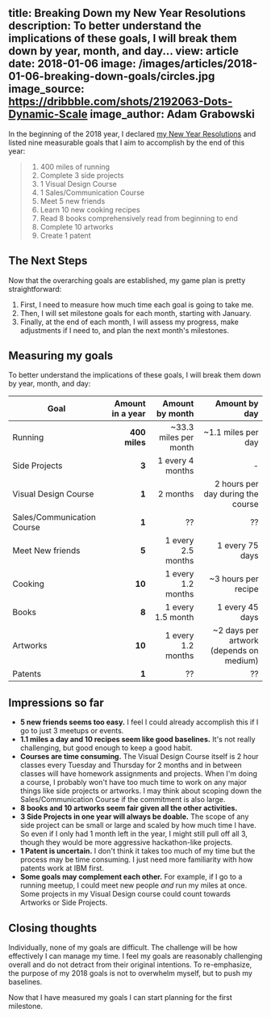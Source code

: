 title: Breaking Down my New Year Resolutions
description: To better understand the implications of these goals, I will break them
down by year, month, and day...
view: article
date: 2018-01-06
image: /images/articles/2018-01-06-breaking-down-goals/circles.jpg
image_source: https://dribbble.com/shots/2192063-Dots-Dynamic-Scale
image_author: Adam Grabowski
---

In the beginning of the 2018 year, I declared [my New Year Resolutions](http://www.jameszhang.io/articles/2018-01-01-new-years-resolution)
and listed nine measurable goals that I aim to accomplish by the end of this year:

> 1. 400 miles of running
> 1. Complete 3 side projects
> 1. 1 Visual Design Course
> 1. 1 Sales/Communication Course
> 1. Meet 5 new friends
> 1. Learn 10 new cooking recipes
> 1. Read 8 books comprehensively read from beginning to end
> 1. Complete 10 artworks
> 1. Create 1 patent

## The Next Steps

Now that the overarching goals are established, my game plan is pretty straightforward:

1. First, I need to measure how much time each goal is going to take me.
2. Then, I will set milestone goals for each month, starting with January.
3. Finally, at the end of each month, I will assess my progress, make adjustments if I need to, and plan the next month's milestones.

## Measuring my goals

To better understand the implications of these goals, I will break them
down by year, month, and day:

| Goal | Amount in a year | Amount by month | Amount by day |
| ------------- | -------------: | -------------:| -----:|
| Running | **400 miles** | ~33.3 miles per month | ~1.1 miles per day |
| Side Projects | **3** | 1 every 4 months | - |
| Visual Design Course | **1** | 2 months | 2 hours per day during the course |
| Sales/Communication Course | **1** | ?? | ?? |
| Meet New friends | **5** | 1 every 2.5 months | 1 every 75 days |
| Cooking | **10** | 1 every 1.2 months | ~3 hours per recipe |
| Books | **8** | 1 every 1.5 month | 1 every 45 days |
| Artworks | **10** | 1 every 1.2 months | ~2 days per artwork (depends on medium) |
| Patents | **1** | ?? | ?? |

## Impressions so far

* **5 new friends seems too easy.**  I feel I could already accomplish this if I go to just 3 meetups or events.
* **1.1 miles a day and 10 recipes seem like good baselines.**  It's not really challenging, but good enough to keep a good habit.
* **Courses are time consuming.**  The Visual Design Course itself is 2 hour classes every Tuesday and Thursday for 2 months and in between classes will have homework assignments and projects.  When I'm doing a course, I probably won't have too much time to work on any major things like side projects or artworks.  I may think about scoping down the Sales/Communication Course if the commitment is also large.
* **8 books and 10 artworks seem fair given all the other activities.**
* **3 Side Projects in one year will always be doable.** The scope of any side project can be small or large and scaled by how much time I have.  So even if I only had 1 month left in the year, I might still pull off all 3, though they would be more aggressive hackathon-like projects.
* **1 Patent is uncertain.**  I don't think it takes too much of my time but the process may be time consuming.  I just need more familiarity with how patents work at IBM first.
* **Some goals may complement each other.**  For example, if I go to a running meetup, I could meet new people _and_ run my miles at once.  Some projects in my Visual Design course could count towards Artworks or Side Projects.

## Closing thoughts

Individually, none of my goals are difficult.  The challenge will be how
effectively I can manage my time.  I feel my goals are reasonably challenging overall and
do not detract from their original intentions.  To re-emphasize, the purpose of my 2018 goals is not to
overwhelm myself, but to push my baselines.

Now that I have measured my goals I can start planning for the first milestone.
